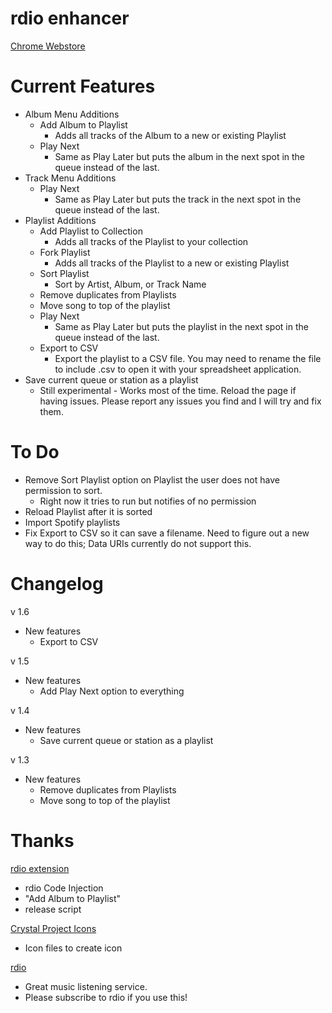 rdio enhancer
=================

[Chrome Webstore](https://chrome.google.com/webstore/detail/hmaalfaappddkggilhahaebfhdmmmngf)


Current Features
================

* Album Menu Additions
	* Add Album to Playlist
		* Adds all tracks of the Album to a new or existing Playlist
	* Play Next
		* Same as Play Later but puts the album in the next spot in the queue instead of the last.
* Track Menu Additions
	* Play Next
		* Same as Play Later but puts the track in the next spot in the queue instead of the last.
* Playlist Additions
	* Add Playlist to Collection
		* Adds all tracks of the Playlist to your collection
	* Fork Playlist
		* Adds all tracks of the Playlist to a new or existing Playlist
	* Sort Playlist
		* Sort by Artist, Album, or Track Name
	* Remove duplicates from Playlists
	* Move song to top of the playlist
	* Play Next
		* Same as Play Later but puts the playlist in the next spot in the queue instead of the last.
	* Export to CSV
		* Export the playlist to a CSV file. You may need to rename the file to include .csv to open it with your spreadsheet application.
* Save current queue or station as a playlist
	* Still experimental - Works most of the time. Reload the page if having issues. Please report any issues you find and I will try and fix them.

To Do
================
* Remove Sort Playlist option on Playlist the user does not have permission to sort.
	* Right now it tries to run but notifies of no permission
* Reload Playlist after it is sorted
* Import Spotify playlists
* Fix Export to CSV so it can save a filename. Need to figure out a new way to do this; Data URIs currently do not support this.


Changelog
================
v 1.6

* New features
	* Export to CSV
	
v 1.5

* New features
	* Add Play Next option to everything
	
v 1.4

* New features
	* Save current queue or station as a playlist

v 1.3

* New features
	* Remove duplicates from Playlists
	* Move song to top of the playlist

Thanks
================

[rdio extension](http://github.com/fberger/rdio-extension)

  * rdio Code Injection
  * "Add Album to Playlist"
  * release script

[Crystal Project Icons](http://www.everaldo.com/crystal/)

  * Icon files to create icon

[rdio](http://www.rdio.com/)

  * Great music listening service.
  * Please subscribe to rdio if you use this!